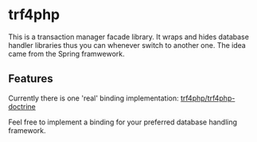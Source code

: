 trf4php
=======

This is a transaction manager facade library. It wraps and hides database handler libraries thus you can whenever switch to another one. The idea came from the Spring framwework.

Features
--------

Currently there is one 'real' binding implementation: [trf4php/trf4php-doctrine](https://github.com/szjani/trf4php-doctrine)

Feel free to implement a binding for your preferred database handling framework.
